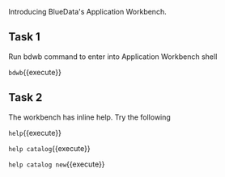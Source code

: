 Introducing BlueData's Application Workbench.

## Task 1

Run bdwb command to enter into Application Workbench shell

`bdwb`{{execute}}

## Task 2

The workbench has inline help. Try the following

`help`{{execute}}

`help catalog`{{execute}}

`help catalog new`{{execute}}
